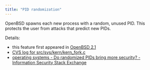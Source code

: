 ```yaml
---
title: "PID randomization"
---
```


OpenBSD spawns each new process with a random, unused PID. This protects the
user from attacks that predict new PIDs.

Details:

* this feature first appeared in [OpenBSD 2.1](https://www.openbsd.org/21.html)
* [CVS log for src/sys/kern/kern_fork.c](http://cvsweb.openbsd.org/cgi-bin/cvsweb/src/sys/kern/kern_fork.c#rev1.8)
* [operating systems - Do randomized PIDs bring more security? - Information Security Stack Exchange](https://security.stackexchange.com/questions/88692/do-randomized-pids-bring-more-security)
